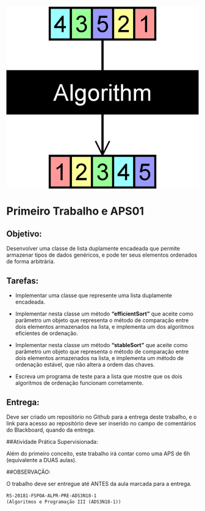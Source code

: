 ![Sort](/data/sort.png)


Primeiro Trabalho e APS01
==========================

## Objetivo:

Desenvolver uma classe de lista duplamente encadeada que permite armazenar tipos de dados genéricos, e pode ter seus elementos ordenados de forma arbitrária.

## Tarefas:

- Implementar uma classe que represente uma lista duplamente encadeada.

- Implementar nesta classe um método <b>“efficientSort”</b> que aceite como parâmetro um objeto que representa o método de comparação entre dois elementos armazenados na lista, e implementa um dos algoritmos eficientes de ordenação.


- Implementar nesta classe um método <b>“stableSort”</b> que aceite como parâmetro um objeto que representa o método de comparação entre dois elementos armazenados na lista, e implementa um método de ordenação estável, que não altera a ordem das chaves.


- Escreva um programa de teste para a lista que mostre que os dois algoritmos de ordenação funcionam corretamente.

## Entrega:

Deve ser criado um repositório no Github para a entrega deste trabalho, e o link para acesso ao repositório deve ser inserido no campo de comentários do Blackboard, quando da entrega.

##Atividade Prática Supervisionada:

Além do primeiro conceito, este trabalho irá contar como uma APS de 6h (equivalente a DUAS aulas).

##OBSERVAÇÃO:

O trabalho deve ser entregue até ANTES da aula marcada para a entrega.


```
RS-20181-FSPOA-ALPR-PRE-ADS3N18-1
(Algoritmos e Programação III (ADS3N18-1))
```


